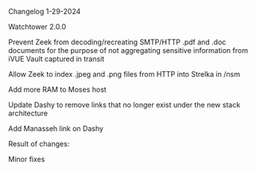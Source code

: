 Changelog 1-29-2024


Watchtower 2.0.0

Prevent Zeek from decoding/recreating SMTP/HTTP .pdf and .doc documents for the purpose of not aggregating sensitive information from iVUE Vault captured in transit


Allow Zeek to index .jpeg and .png files from HTTP into Strelka in /nsm


Add more RAM to Moses host


Update Dashy to remove links that no longer exist under the new stack architecture


Add Manasseh link on Dashy


Result of changes:


Minor fixes
